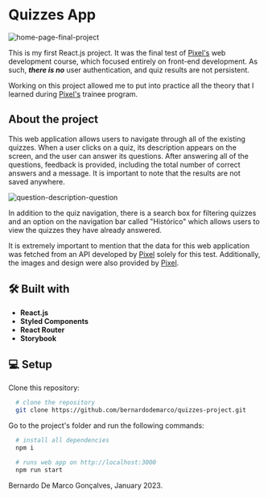 # Quizzes App

![home-page-final-project](https://user-images.githubusercontent.com/115510880/222758402-043e4e61-04d1-4d92-ab91-bb710d0e3a06.png)

This is my first React.js project. It was the final test of [Pixel's](https://ejpixel.com.br/) web development course, which focused entirely on front-end development. As such, ***there is no*** user authentication, and quiz results are not persistent.

Working on this project allowed me to put into practice all the theory that I learned during [Pixel's](https://ejpixel.com.br/) trainee program.

## About the project

This web application allows users to navigate through all of the existing quizzes. When a user clicks on a quiz, its description appears on the screen, and the user can answer its questions. After answering all of the questions, feedback is provided, including the total number of correct answers and a message. It is important to note that the results are not saved anywhere.

![question-description-question](https://user-images.githubusercontent.com/115510880/222759412-3a128bfa-ec53-4a4a-95d4-a5412ccabd79.jpg)

In addition to the quiz navigation, there is a search box for filtering quizzes and an option on the navigation bar called "Histórico" which allows users to view the quizzes they have already answered.

It is extremely important to mention that the data for this web application was fetched from an API developed by [Pixel](https://ejpixel.com.br/) solely for this test. Additionally, the images and design were also provided by [Pixel](https://ejpixel.com.br/).

## 🛠 Built with

- **React.js**
- **Styled Components**
- **React Router**
- **Storybook**

## 💻 Setup

Clone this repository:

```bash
  # clone the repository
  git clone https://github.com/bernardodemarco/quizzes-project.git
```

Go to the project's folder and run the following commands:

```bash
  # install all dependencies
  npm i

  # runs web app on http://localhost:3000
  npm run start
```

Bernardo De Marco Gonçalves, January 2023.
